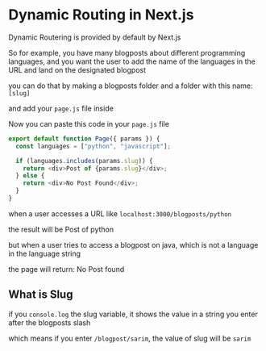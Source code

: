 # Dynamic Routing in Next.js

Dynamic Routering is provided by default by Next.js

So for example, you have many blogposts about different programming languages, and you want the user to add the name of the languages in the URL and land on the designated blogpost

you can do that by making a blogposts folder and a folder with this name: `[slug]`

and add your `page.js` file inside

Now you can paste this code in your `page.js` file

```js
export default function Page({ params }) {
  const languages = ["python", "javascript"];

  if (languages.includes(params.slug)) {
    return <div>Post of {params.slug}</div>;
  } else {
    return <div>No Post Found</div>;
  }
}
```

when a user accesses a URL like `localhost:3000/blogposts/python`

the result will be Post of python

but when a user tries to access a blogpost on java, which is not a language in the language string

the page will return: No Post found

## What is Slug

if you `console.log` the slug variable, it shows the value in a string you enter after the blogposts slash

which means if you enter `/blogpost/sarim`, the value of slug will be `sarim`
